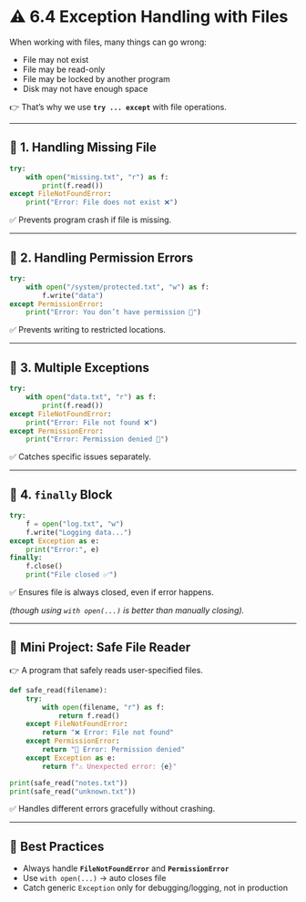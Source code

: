 # ⚠️ 6.4 Exception Handling with Files

When working with files, many things can go wrong:

* File may not exist
* File may be read-only
* File may be locked by another program
* Disk may not have enough space

👉 That’s why we use **`try ... except`** with file operations.

---

## 📌 1. Handling Missing File

```python
try:
    with open("missing.txt", "r") as f:
        print(f.read())
except FileNotFoundError:
    print("Error: File does not exist ❌")
```

✅ Prevents program crash if file is missing.

---

## 📌 2. Handling Permission Errors

```python
try:
    with open("/system/protected.txt", "w") as f:
        f.write("data")
except PermissionError:
    print("Error: You don’t have permission 🚫")
```

✅ Prevents writing to restricted locations.

---

## 📌 3. Multiple Exceptions

```python
try:
    with open("data.txt", "r") as f:
        print(f.read())
except FileNotFoundError:
    print("Error: File not found ❌")
except PermissionError:
    print("Error: Permission denied 🚫")
```

✅ Catches specific issues separately.

---

## 📌 4. `finally` Block

```python
try:
    f = open("log.txt", "w")
    f.write("Logging data...")
except Exception as e:
    print("Error:", e)
finally:
    f.close()
    print("File closed ✅")
```

✅ Ensures file is always closed, even if error happens.

*(though using `with open(...)` is better than manually closing).*

---

## 🎯 Mini Project: Safe File Reader

👉 A program that safely reads user-specified files.

```python
def safe_read(filename):
    try:
        with open(filename, "r") as f:
            return f.read()
    except FileNotFoundError:
        return "❌ Error: File not found"
    except PermissionError:
        return "🚫 Error: Permission denied"
    except Exception as e:
        return f"⚠️ Unexpected error: {e}"

print(safe_read("notes.txt"))
print(safe_read("unknown.txt"))
```

✅ Handles different errors gracefully without crashing.

---

## 🧠 Best Practices

* Always handle **`FileNotFoundError`** and **`PermissionError`**
* Use `with open(...)` → auto closes file
* Catch generic `Exception` only for debugging/logging, not in production
